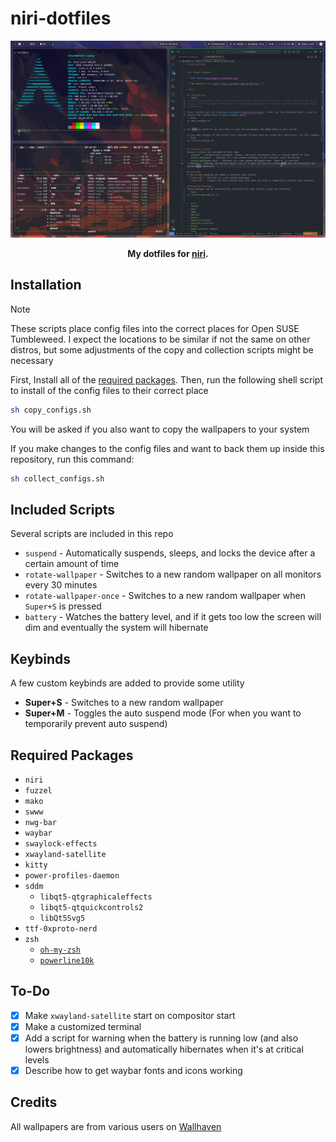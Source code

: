 # niri-dotfiles


<div align="center">

  ![alt text](repo/images/screenshot.png)

  **My dotfiles for [niri](https://github.com/YaLTeR/niri).**

</div>

## Installation
> [!NOTE]
> These scripts place config files into the correct places for Open SUSE Tumbleweed. I expect the locations to be similar if not the same on other distros, but some adjustments of the copy and collection scripts might be necessary

First, Install all of the [required packages](#required-packages). Then, run the following shell script to install of the config files to their correct place
```bash
sh copy_configs.sh
```

You will be asked if you also want to copy the wallpapers to your system

If you make changes to the config files and want to back them up inside this repository, run this command:
```bash
sh collect_configs.sh
```

## Included Scripts
Several scripts are included in this repo
- `suspend` - Automatically suspends, sleeps, and locks the device after a certain amount of time
- `rotate-wallpaper` - Switches to a new random wallpaper on all monitors every 30 minutes
- `rotate-wallpaper-once` - Switches to a new random wallpaper when `Super+S` is pressed
- `battery` - Watches the battery level, and if it gets too low the screen will dim and eventually the system will hibernate

## Keybinds
A few custom keybinds are added to provide some utility
- **Super+S** - Switches to a new random wallpaper
- **Super+M** - Toggles the auto suspend mode (For when you want to temporarily prevent auto suspend)

## Required Packages
- `niri`
- `fuzzel`
- `mako`
- `swww`
- `nwg-bar`
- `waybar`
- `swaylock-effects`
- `xwayland-satellite`
- `kitty`
- `power-profiles-daemon`
- `sddm`
  - `libqt5‑qtgraphicaleffects`
  - `libqt5‑qtquickcontrols2`
  - `libQt5Svg5`
- `ttf-0xproto-nerd`
- `zsh`
  - [`oh-my-zsh`](https://github.com/ohmyzsh/ohmyzsh#basic-installation)
  - [`powerline10k`](https://github.com/romkatv/powerlevel10k#oh-my-zsh)

## To-Do
- [x] Make `xwayland-satellite` start on compositor start
- [x] Make a customized terminal
- [x] Add a script for warning when the battery is running low (and also lowers brightness) and automatically hibernates when it's at critical levels
- [x] Describe how to get waybar fonts and icons working

## Credits
All wallpapers are from various users on [Wallhaven](https://wallhaven.cc)